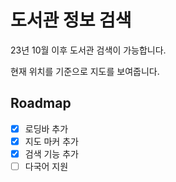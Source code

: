 # 도서관 정보 검색

23년 10월 이후 도서관 검색이 가능합니다.

현재 위치를 기준으로 지도를 보여줍니다.

<!-- ROADMAP -->

## Roadmap

- [x] 로딩바 추가
- [x] 지도 마커 추가
- [x] 검색 기능 추가
- [ ] 다국어 지원

